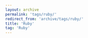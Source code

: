 ```yaml
---
layout: archive
permalink: 'tags/ruby/'
redirect_from: 'archive/tags/ruby/'
title: 'Ruby'
tag: 'Ruby'
---
```

